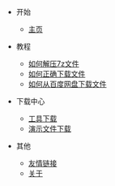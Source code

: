 - 开始
    - [主页](/index)

- 教程
    - [如何解压7z文件](/help/how-to-unzip)
    - [如何正确下载文件](/help/how-to-download)
    - [如何从百度网盘下载文件](/help/baidupan)

- 下载中心
    - [工具下载](/download/tools/index)
    - [演示文件下载](/demo-download)

- 其他
    - [友情链接](/friendlink)
    - [关于](/about)
